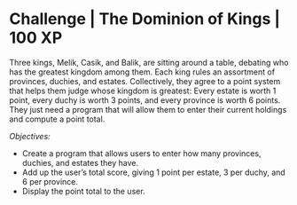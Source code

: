 # Challenge | The Dominion of Kings | 100 XP

Three kings, Melik, Casik, and Balik, are sitting around a table, debating who has the greatest kingdom
among them. Each king rules an assortment of provinces, duchies, and estates. Collectively, they agree
to a point system that helps them judge whose kingdom is greatest: Every estate is worth 1 point, every
duchy is worth 3 points, and every province is worth 6 points. They just need a program that will allow
them to enter their current holdings and compute a point total.

*Objectives:*

- Create a program that allows users to enter how many provinces, duchies, and estates they have.
- Add up the user’s total score, giving 1 point per estate, 3 per duchy, and 6 per province.
- Display the point total to the user.
